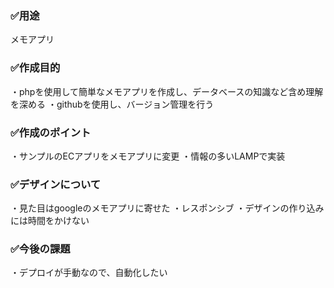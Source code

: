 ### ✅用途
メモアプリ

### ✅作成目的
・phpを使用して簡単なメモアプリを作成し、データベースの知識など含め理解を深める
・githubを使用し、バージョン管理を行う

### ✅作成のポイント
・サンプルのECアプリをメモアプリに変更
・情報の多いLAMPで実装

### ✅デザインについて
・見た目はgoogleのメモアプリに寄せた
・レスポンシブ
・デザインの作り込みには時間をかけない

### ✅今後の課題
・デプロイが手動なので、自動化したい
